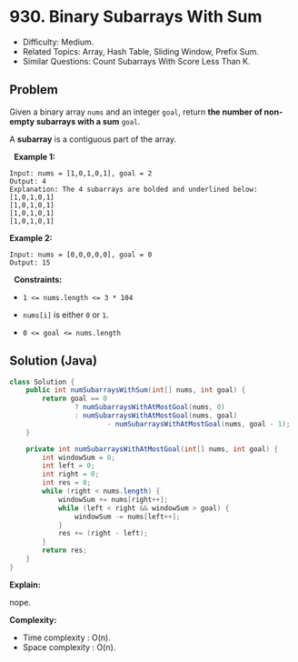 # 930. Binary Subarrays With Sum

- Difficulty: Medium.
- Related Topics: Array, Hash Table, Sliding Window, Prefix Sum.
- Similar Questions: Count Subarrays With Score Less Than K.

## Problem

Given a binary array ```nums``` and an integer ```goal```, return **the number of non-empty **subarrays** with a sum** ```goal```.

A **subarray** is a contiguous part of the array.

 
**Example 1:**

```
Input: nums = [1,0,1,0,1], goal = 2
Output: 4
Explanation: The 4 subarrays are bolded and underlined below:
[1,0,1,0,1]
[1,0,1,0,1]
[1,0,1,0,1]
[1,0,1,0,1]
```

**Example 2:**

```
Input: nums = [0,0,0,0,0], goal = 0
Output: 15
```

 
**Constraints:**


	
- ```1 <= nums.length <= 3 * 104```
	
- ```nums[i]``` is either ```0``` or ```1```.
	
- ```0 <= goal <= nums.length```


## Solution (Java)

```java
class Solution {
    public int numSubarraysWithSum(int[] nums, int goal) {
        return goal == 0
                ? numSubarraysWithAtMostGoal(nums, 0)
                : numSubarraysWithAtMostGoal(nums, goal)
                        - numSubarraysWithAtMostGoal(nums, goal - 1);
    }

    private int numSubarraysWithAtMostGoal(int[] nums, int goal) {
        int windowSum = 0;
        int left = 0;
        int right = 0;
        int res = 0;
        while (right < nums.length) {
            windowSum += nums[right++];
            while (left < right && windowSum > goal) {
                windowSum -= nums[left++];
            }
            res += (right - left);
        }
        return res;
    }
}
```

**Explain:**

nope.

**Complexity:**

* Time complexity : O(n).
* Space complexity : O(n).
